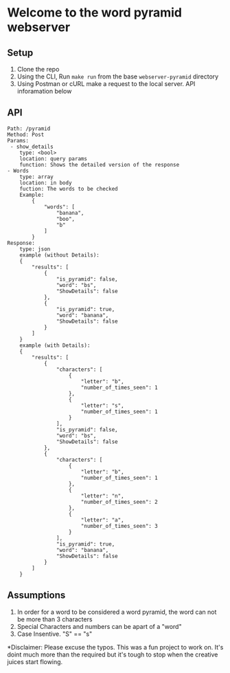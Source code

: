 # Welcome to the word pyramid webserver

## Setup 
1. Clone the repo
2. Using the CLI, Run `make run` from the base `webserver-pyramid` directory 
3. Using Postman or cURL make a request to the local server. API inforamation below

## API
```
Path: /pyramid
Method: Post
Params: 
 - show_details 
    type: <bool> 
    location: query params
    function: Shows the detailed version of the response
- Words
    type: array
    location: in body
    fuction: The words to be checked
    Example:
        {
            "words": [
                "banana",
                "boo",
                "b"
            ]
        }
Response: 
    type: json
    example (without Details): 
    {
        "results": [
            {
                "is_pyramid": false,
                "word": "bs",
                "ShowDetails": false
            },
            {
                "is_pyramid": true,
                "word": "banana",
                "ShowDetails": false
            }
        ]
    }
    example (with Details): 
    {
        "results": [
            {
                "characters": [
                    {
                        "letter": "b",
                        "number_of_times_seen": 1
                    },
                    {
                        "letter": "s",
                        "number_of_times_seen": 1
                    }
                ],
                "is_pyramid": false,
                "word": "bs",
                "ShowDetails": false
            },
            {
                "characters": [
                    {
                        "letter": "b",
                        "number_of_times_seen": 1
                    },
                    {
                        "letter": "n",
                        "number_of_times_seen": 2
                    },
                    {
                        "letter": "a",
                        "number_of_times_seen": 3
                    }
                ],
                "is_pyramid": true,
                "word": "banana",
                "ShowDetails": false
            }
        ]
    }
```

## Assumptions
1. In order for a word to be considered a word pyramid, the word can not be more than 3 characters
2. Special Characters and numbers can be apart of a "word"
3. Case Insentive. "S" == "s" 


*Disclaimer: Please excuse the typos. This was a fun project to work on. It's doint much more than the required but it's tough to stop when the creative juices start flowing. 